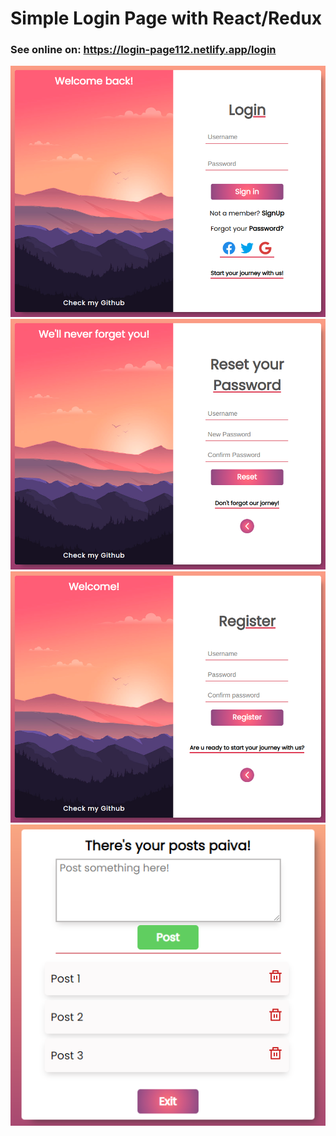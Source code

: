 # Simple Login Page with React/Redux

### See online on: https://login-page112.netlify.app/login

<img src="./demo/print1.png">
<img src="./demo/print2.png">
<img src="./demo/print3.png">
<img src="./demo/print4.png">
